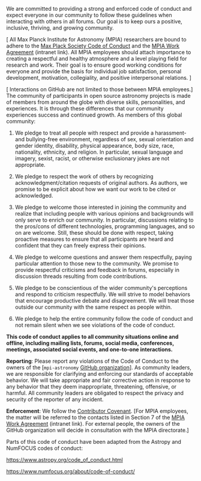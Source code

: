 We are committed to providing a strong and enforced code of conduct and expect everyone in our community to follow these guidelines when interacting with others in all forums. Our goal is to keep ours a positive, inclusive, thriving, and growing community.

[ All Max Planck Institute for Astronomy (MPIA) researchers are bound to adhere to the [Max Plack Society Code of Conduct](https://www.mpg.de/14172230/code-of-conduct.pdf) and the [MPIA Work Agreement](https://intranet.mpia.de/4404342/03-Works-agreement-code-of-conduct.pdf) (intranet link). All MPIA employees should attach importance to creating a respectful and healthy atmosphere and a level playing field for research and work. Their goal is to ensure good working conditions for everyone and provide the basis for individual job satisfaction, personal development, motivation, collegiality, and positive interpersonal relations. ]

[ Interactions on GitHub are not limited to those between MPIA employees.] The community of participants in open source astronomy projects is made of members from around the globe with diverse skills, personalities, and experiences. It is through these differences that our community experiences success and continued growth. As members of this global community:

1. We pledge to treat all people with respect and provide a harassment- and bullying-free environment, regardless of sex, sexual orientation and gender identity, disability, physical appearance, body size, race, nationality, ethnicity, and religion. In particular, sexual language and imagery, sexist, racist, or otherwise exclusionary jokes are not appropriate.

2. We pledge to respect the work of others by recognizing acknowledgment/citation requests of original authors. As authors, we promise to be explicit about how we want our work to be cited or acknowledged.

3. We pledge to welcome those interested in joining the community and realize that including people with various opinions and backgrounds will only serve to enrich our community. In particular, discussions relating to the pros/cons of different technologies, programming languages, and so on are welcome. Still, these should be done with respect, taking proactive measures to ensure that all participants are heard and confident that they can freely express their opinions.

4. We pledge to welcome questions and answer them respectfully, paying particular attention to those new to the community. We promise to provide respectful criticisms and feedback in forums, especially in discussion threads resulting from code contributions.

5. We pledge to be conscientious of the wider community's perceptions and respond to criticism respectfully. We will strive to model behaviors that encourage productive debate and disagreement. We will treat those outside our community with the same respect as people within.

6. We pledge to help the entire community follow the code of conduct and not remain silent when we see violations of the code of conduct.

**This code of conduct applies to all community situations online and offline, including mailing lists, forums, social media, conferences, meetings, associated social events, and one-to-one interactions.**

**Reporting**: Please report any violations of the Code of Conduct to the owners of the [`mpi-astronomy` [GitHub organization](https://github.com/orgs/mpi-astronomy/people)]. As community leaders, we are responsible for clarifying and enforcing our standards of acceptable behavior. We will take appropriate and fair corrective action in response to any behavior that they deem inappropriate, threatening, offensive, or harmful. All community leaders are obligated to respect the privacy and security of the reporter of any incident.

**Enforcement**: We follow the [Contributor Covenant](https://www.contributor-covenant.org/version/2/1/code_of_conduct/). [For MPIA employees, the matter will be referred to the contacts listed in Section 7 of the [MPIA Work Agreement](https://intranet.mpia.de/4404342/03-Works-agreement-code-of-conduct.pdf) (intranet link).
For external people, the owners of the GitHub organization will decide in consultation with the MPIA directorate.]

Parts of this code of conduct have been adapted from the Astropy and NumFOCUS codes of conduct:

https://www.astropy.org/code_of_conduct.html

https://www.numfocus.org/about/code-of-conduct/
